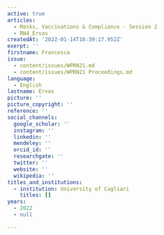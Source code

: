 ```yaml
---
active: true
articles:
  - Masks, Vaccinations & Compliance - Session 2
  - RN4_Ervas
createdAt: '2022-01-14T16:39:17.952Z'
exerpt: ''
firstname: Francesca
issue:
  - content/issues/WPRN21.md
  - content/issues/WPRN21 Proceedings.md
language:
  - English
lastname: Ervas
picture: ''
picture_copyright: ''
reference: ''
social_channels:
  google_scholar: ''
  instagram: ''
  linkedin: ''
  mendeley: ''
  orcid_id: ''
  researchgate: ''
  twitter: ''
  website: ''
  wikipedia: ''
titles_and_institutions:
  - institution: University of Cagliari
    titles: []
years:
  - 2022
  - null

---
```

